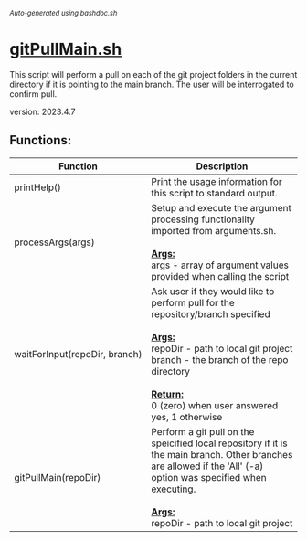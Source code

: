 <small><i>Auto-generated using bashdoc.sh</i></small>
# [gitPullMain.sh](../gitPullMain.sh)

 This script will perform a pull on each of the git project folders in the
 current directory if it is pointing to the main branch.  The user will
 be interrogated to confirm pull.
 
 version: 2023.4.7


## Functions:
| Function | Description |
|----------|-------------|
| printHelp() | Print the usage information for this script to standard output.   |
| processArgs(args) | Setup and execute the argument processing functionality imported from arguments.sh.    <br><br><u><b>Args:</b></u><br>args - array of argument values provided when calling the script  <br> |
| waitForInput(repoDir,&nbsp;branch) | Ask user if they would like to perform pull for the repository/branch specified    <br><br><u><b>Args:</b></u><br>repoDir - path to local git project  <br>branch - the branch of the repo directory  <br><br><u><b>Return:</b></u><br>0 (zero) when user answered yes, 1 otherwise  <br> |
| gitPullMain(repoDir) | Perform a git pull on the speicified local repository if it is the main branch.  Other branches are allowed if the 'All' (-a) option was specified when executing.    <br><br><u><b>Args:</b></u><br>repoDir - path to local git project  <br> |
